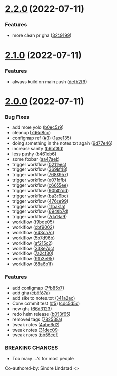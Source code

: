 # [2.2.0](https://github.com/entur/poc-plattform/compare/common-2.1.0...common-2.2.0) (2022-07-11)


### Features

* more clean pr gha ([3249199](https://github.com/entur/poc-plattform/commit/3249199a065409fb840e8f2a1f1c99d2f09109ac))



# [2.1.0](https://github.com/entur/poc-plattform/compare/common-2.0.0...common-2.1.0) (2022-07-11)


### Features

* always build on main push ([defb2f9](https://github.com/entur/poc-plattform/commit/defb2f9cbb8365b5246ba1e6859f9173b156c922))



# [2.0.0](https://github.com/entur/poc-plattform/compare/cb9f87a4c4972826b27d1c34b5f9b8b5210884d4...common-2.0.0) (2022-07-11)


### Bug Fixes

* add more yolo ([b0ec5a9](https://github.com/entur/poc-plattform/commit/b0ec5a9b6bebc7fa07858a1e7176863e347d4440))
* cleanup ([7d6d8cc](https://github.com/entur/poc-plattform/commit/7d6d8cc6cbeb8b917c823706360549c8b7be8dd4))
* configmap ref ([#3](https://github.com/entur/poc-plattform/issues/3)) ([1abe135](https://github.com/entur/poc-plattform/commit/1abe135985849fbf83d7bdb1ee04d3538a74c9d3))
* doing something in the notes.txt again ([9d77e46](https://github.com/entur/poc-plattform/commit/9d77e465472548f2b8d89cc0e14ff87607fe9a8d))
* increase sanity ([b6bf3fd](https://github.com/entur/poc-plattform/commit/b6bf3fdecda4dc9932b39b3eb55d89529f5ada09))
* less pushy ([b461eb6](https://github.com/entur/poc-plattform/commit/b461eb603b61dc3d2fe88b1b1fca74dc9c957444))
* some foobar ([aa47aeb](https://github.com/entur/poc-plattform/commit/aa47aeb14da5e9edfb314bdec08b545e36d15baf))
* trigger workflow ([0211eec](https://github.com/entur/poc-plattform/commit/0211eec65044d7c46f1577c12319f5067a8c5f67))
* trigger workflow ([369bf48](https://github.com/entur/poc-plattform/commit/369bf48e4432204c7ba52112d177296ee356769b))
* trigger workflow ([7688957](https://github.com/entur/poc-plattform/commit/7688957252f6795029da8730330396df14a47376))
* trigger workflow ([e071dfb](https://github.com/entur/poc-plattform/commit/e071dfb30a4936a92d4c728ee1092be950cb3794))
* trigger workflow ([c6655ee](https://github.com/entur/poc-plattform/commit/c6655eedb9dadd16400f163a440b5a422bbbdee9))
* trigger workflow ([90b82dd](https://github.com/entur/poc-plattform/commit/90b82ddbb350a414e79ff06605f569e0703df965))
* trigger workflow ([ba3c9bc](https://github.com/entur/poc-plattform/commit/ba3c9bc85c994b92b6851aee73118e46d6a90ef5))
* trigger workflow ([476ce99](https://github.com/entur/poc-plattform/commit/476ce994dca6d77b77df8ea3fab3d43c684edf4d))
* trigger workflow ([11ba31a](https://github.com/entur/poc-plattform/commit/11ba31a7a10caa4a61d818635c116d45ea0716c9))
* trigger workflow ([6940b7d](https://github.com/entur/poc-plattform/commit/6940b7d664d8423de85ba6afae5442d2315d60bb))
* trigger workflow ([7da16a9](https://github.com/entur/poc-plattform/commit/7da16a9ff9ff82faa334d45074a26c956a7ac08a))
* worklflow ([f9bde05](https://github.com/entur/poc-plattform/commit/f9bde05b1f8fbf29de03cb8c1b1a445425d1593f))
* worklflow ([cbf9002](https://github.com/entur/poc-plattform/commit/cbf900238d3e28cbfeeddda3d938c52e8fa21d1d))
* worklflow ([e43ca7c](https://github.com/entur/poc-plattform/commit/e43ca7ca6367aabaac3ecce60d099f870fb3a629))
* worklflow ([5b7d96b](https://github.com/entur/poc-plattform/commit/5b7d96bc1d6f019ace62e779a9990448780f9937))
* worklflow ([af215c2](https://github.com/entur/poc-plattform/commit/af215c2bc68afe6f353421f4a549fe5df3ef0c94))
* worklflow ([338e7dc](https://github.com/entur/poc-plattform/commit/338e7dc9227b808dcfb6bd6ab9102b70972da643))
* worklflow ([7a2cf30](https://github.com/entur/poc-plattform/commit/7a2cf30aeba71737b2dbcfe2253348ad845aaf0e))
* worklflow ([9fb3e95](https://github.com/entur/poc-plattform/commit/9fb3e95f291c32fe549938297fb40f30dcb12bec))
* worklflow ([68a6b1f](https://github.com/entur/poc-plattform/commit/68a6b1f6835d9842e54d393f0d0470eca4fa1f92))


### Features

* add configmap ([7fb85b7](https://github.com/entur/poc-plattform/commit/7fb85b7ac76baa8b48f454d3f2c54847971ea187))
* add gha ([cb9f87a](https://github.com/entur/poc-plattform/commit/cb9f87a4c4972826b27d1c34b5f9b8b5210884d4))
* add sike to notes.txt ([341a2ac](https://github.com/entur/poc-plattform/commit/341a2ac7d0cc63cad795f66958e7408032daea49))
* Conv commit test ([#5](https://github.com/entur/poc-plattform/issues/5)) ([cdc5d5c](https://github.com/entur/poc-plattform/commit/cdc5d5ce2b7adff9b66f5b61df5fa664fe036383))
* new gha ([66d3123](https://github.com/entur/poc-plattform/commit/66d3123bf3f26e9334ed7bedd42f7cc47ad1f3a5))
* redo helm release ([b053f65](https://github.com/entur/poc-plattform/commit/b053f652479b4d3bb6f65bbdd34b03ce931e4bca))
* removed tags ([782538a](https://github.com/entur/poc-plattform/commit/782538af5811fd9dd787b21cfc1de21814eb1db7))
* tweak notes ([4abe6d2](https://github.com/entur/poc-plattform/commit/4abe6d2c82fc7da66e1a8039ae87c8fe70406395))
* tweak notes ([31dec09](https://github.com/entur/poc-plattform/commit/31dec095d4dff797d0fe913aab56c6776bd5f89b))
* tweak notes ([bb55cef](https://github.com/entur/poc-plattform/commit/bb55cef4dad3fbf350a5cbd60041bba9f1c25118))


### BREAKING CHANGES

* Too many ...'s for most people

Co-authored-by: Sindre Lindstad <>



